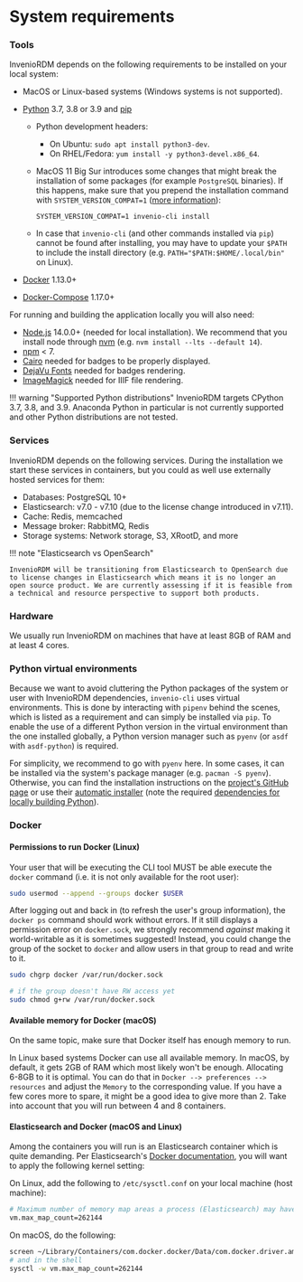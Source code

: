 # System requirements

### Tools

InvenioRDM depends on the following requirements to be installed on your local system:

- MacOS or Linux-based systems (Windows systems is not supported).
- [Python](https://www.python.org/) 3.7, 3.8 or 3.9 and [pip](https://pip.pypa.io/en/stable/)
    - Python development headers:
        - On Ubuntu: `sudo apt install python3-dev`.
        - On RHEL/Fedora: `yum install -y python3-devel.x86_64`.
    - MacOS 11 Big Sur introduces some changes that might break the installation of some packages (for example `PostgreSQL` binaries). If this happens, make sure that you prepend the installation command with `SYSTEM_VERSION_COMPAT=1` ([more information](https://github.com/psycopg/psycopg2/issues/1200)):

        ```
        SYSTEM_VERSION_COMPAT=1 invenio-cli install
        ```

    - In case that `invenio-cli` (and other commands installed via `pip`) cannot be found after installing, you may have to update your `$PATH` to include the install directory (e.g. `PATH="$PATH:$HOME/.local/bin"` on Linux).

- [Docker](https://docs.docker.com/) 1.13.0+
- [Docker-Compose](https://docs.docker.com/compose/) 1.17.0+

For running and building the application locally you will also need:

- [Node.js](https://nodejs.org) 14.0.0+ (needed for local installation). We recommend that you install node through [nvm](https://github.com/nvm-sh/nvm) (e.g. `nvm install --lts --default 14`).
- [npm](https://www.npmjs.com/get-npm) < 7.
- [Cairo](https://invenio-formatter.readthedocs.io/en/latest/installation.html) needed for badges to be properly displayed.
- [DejaVu Fonts](https://dejavu-fonts.github.io/Download.html) needed for badges rendering.
- [ImageMagick](https://imagemagick.org/script/download.php) needed for IIIF file rendering.

!!! warning "Supported Python distributions"
    InvenioRDM targets CPython 3.7, 3.8, and 3.9. Anaconda Python in particular is not currently supported and other Python distributions are not tested.

### Services

InvenioRDM depends on the following services. During the installation we start these services in containers, but you could as well use externally hosted services for them:

- Databases: PostgreSQL 10+
- Elasticsearch: v7.0 - v7.10 (due to the license change introduced in v7.11).
- Cache: Redis, memcached
- Message broker: RabbitMQ, Redis
- Storage systems: Network storage, S3, XRootD, and more

!!! note "Elasticsearch vs OpenSearch"

    InvenioRDM will be transitioning from Elasticsearch to OpenSearch due to license changes in Elasticsearch which means it is no longer an open source product. We are currently assessing if it is feasible from a technical and resource perspective to support both products.

### Hardware

We usually run InvenioRDM on machines that have at least 8GB of RAM and at least 4 cores.

### Python virtual environments

Because we want to avoid cluttering the Python packages of the system or user with InvenioRDM dependencies, `invenio-cli` uses virtual environments.
This is done by interacting with `pipenv` behind the scenes, which is listed as a requirement and can simply be installed via `pip`.
To enable the use of a different Python version in the virtual environment than the one installed globally, a Python version manager such as `pyenv` (or `asdf` with `asdf-python`) is required.

For simplicity, we recommend to go with `pyenv` here.
In some cases, it can be installed via the system's package manager (e.g. `pacman -S pyenv`).
Otherwise, you can find the installation instructions on the [project's GitHub page](https://github.com/pyenv/pyenv/#installation) or use their [automatic installer](https://github.com/pyenv/pyenv-installer) (note the required [dependencies for locally building Python](https://github.com/pyenv/pyenv/wiki#suggested-build-environment)).

### Docker

#### Permissions to run Docker (Linux)

Your user that will be executing the CLI tool MUST be able execute
the `docker` command (i.e. it is not only available for the root user):

```bash
sudo usermod --append --groups docker $USER
```

After logging out and back in (to refresh the user's group information), the `docker ps` command should work without errors.
If it still displays a permission error on `docker.sock`, we strongly recommend *against* making it world-writable as it is sometimes suggested!
Instead, you could change the group of the socket to `docker` and allow users in that group to read and write to it.

```bash
sudo chgrp docker /var/run/docker.sock

# if the group doesn't have RW access yet
sudo chmod g+rw /var/run/docker.sock
```

#### Available memory for Docker (macOS)

On the same topic, make sure that Docker itself has enough memory to run.

In Linux based systems Docker can use all available memory. In macOS,
by default, it gets 2GB of RAM which most likely won't be enough. Allocating
6-8GB to it is optimal. You can do that in `Docker --> preferences --> resources`
and adjust the `Memory` to the corresponding value. If you have a few cores
more to spare, it might be a good idea to give more than 2. Take into account
that you will run between 4 and 8 containers.

#### Elasticsearch and Docker (macOS and Linux)

Among the containers you will run is an Elasticsearch container which is quite demanding.
Per Elasticsearch's [Docker documentation](https://www.elastic.co/guide/en/elasticsearch/reference/7.9/docker.html#docker-prod-prerequisites),
you will want to apply the following kernel setting:

On Linux, add the following to ``/etc/sysctl.conf`` on your local machine (host machine):

```bash
# Maximum number of memory map areas a process (Elasticsearch) may have
vm.max_map_count=262144
```

On macOS, do the following:

```bash
screen ~/Library/Containers/com.docker.docker/Data/com.docker.driver.amd64-linux/tty
# and in the shell
sysctl -w vm.max_map_count=262144
```
